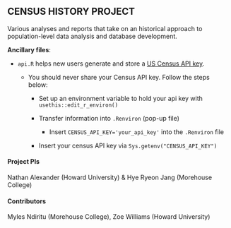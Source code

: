 ## CENSUS HISTORY PROJECT

Various analyses and reports that take on an historical approach to population-level data analysis and database development.

**Ancillary files**:

* `api.R` helps new users generate and store a [US Census API key](https://api.census.gov/data/key_signup.html).

  - You should never share your Census API key. Follow the steps below:
  
    - Set up an environment variable to hold your api key with `usethis::edit_r_environ()`

    - Transfer information into `.Renviron` (pop-up file) 
    
        - Insert `CENSUS_API_KEY='your_api_key'` into the `.Renviron` file
  
    - Insert your census API key via `Sys.getenv("CENSUS_API_KEY")`
    
    
#### Project PIs
Nathan Alexander (Howard University) & Hye Ryeon Jang (Morehouse College)

#### Contributors
Myles Ndiritu (Morehouse College), Zoe Williams (Howard University)